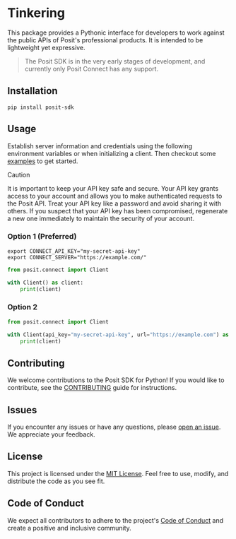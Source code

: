 # Tinkering

This package provides a Pythonic interface for developers to work against the public APIs of Posit's professional products. It is intended to be lightweight yet expressive.

> The Posit SDK is in the very early stages of development, and currently only Posit Connect has any support.

## Installation

```shell
pip install posit-sdk
```

## Usage

Establish server information and credentials using the following environment variables or when initializing a client. Then checkout some [examples](./examples/0001-overview.qmd) to get started.

> [!CAUTION]
> It is important to keep your API key safe and secure. Your API key grants access to your account and allows you to make authenticated requests to the Posit API. Treat your API key like a password and avoid sharing it with others. If you suspect that your API key has been compromised, regenerate a new one immediately to maintain the security of your account.

### Option 1 (Preferred)

```shell
export CONNECT_API_KEY="my-secret-api-key"
export CONNECT_SERVER="https://example.com/"
```

```python
from posit.connect import Client

with Client() as client:
    print(client)
```

### Option 2

```python
from posit.connect import Client

with Client(api_key="my-secret-api-key", url="https://example.com") as client:
    print(client)
```



## Contributing

We welcome contributions to the Posit SDK for Python! If you would like to contribute, see the [CONTRIBUTING](CONTRIBUTING.md) guide for instructions.

## Issues

If you encounter any issues or have any questions, please [open an issue](https://github.com/posit-dev/posit-sdk-py/issues). We appreciate your feedback.

## License

This project is licensed under the [MIT License](LICENSE). Feel free to use, modify, and distribute the code as you see fit.

## Code of Conduct

We expect all contributors to adhere to the project's [Code of Conduct](CODE_OF_CONDUCT.md) and create a positive and inclusive community.
